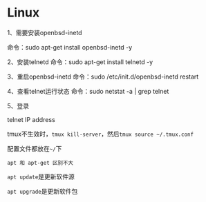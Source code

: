 # Linux

1、需要安装openbsd-inetd

命令：sudo apt-get install openbsd-inetd -y

2、安装telnetd
命令：sudo apt-get install telnetd -y

3、重启openbsd-inetd
命令：sudo /etc/init.d/openbsd-inetd restart

4、查看telnet运行状态
命令：sudo netstat -a | grep telnet

5、登录

telnet IP address



tmux不生效时，`tmux kill-server`，然后`tmux source ~/.tmux.conf   `

配置文件都放在`~/`下

`apt 和 apt-get 区别不大`

`apt update`是更新软件源

`apt upgrade`是更新软件包

